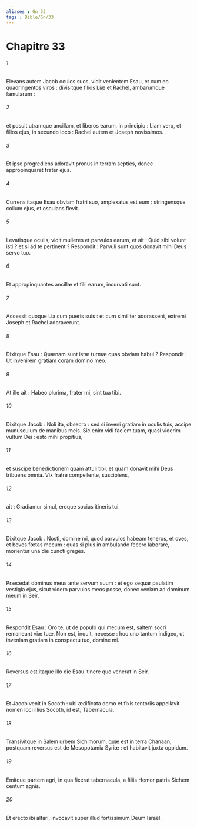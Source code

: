 ```yaml
---
aliases : Gn 33
tags : Bible/Gn/33
---
```


# Chapitre 33

###### 1
Elevans autem Jacob oculos suos, vidit venientem Esau, et cum eo quadringentos viros : divisitque filios Liæ et Rachel, ambarumque famularum :
###### 2
et posuit utramque ancillam, et liberos earum, in principio : Liam vero, et filios ejus, in secundo loco : Rachel autem et Joseph novissimos.
###### 3
Et ipse progrediens adoravit pronus in terram septies, donec appropinquaret frater ejus.
###### 4
Currens itaque Esau obviam fratri suo, amplexatus est eum : stringensque collum ejus, et osculans flevit.
###### 5
Levatisque oculis, vidit mulieres et parvulos earum, et ait : Quid sibi volunt isti ? et si ad te pertinent ? Respondit : Parvuli sunt quos donavit mihi Deus servo tuo.
###### 6
Et appropinquantes ancillæ et filii earum, incurvati sunt.
###### 7
Accessit quoque Lia cum pueris suis : et cum similiter adorassent, extremi Joseph et Rachel adoraverunt.
###### 8
Dixitque Esau : Quænam sunt istæ turmæ quas obviam habui ? Respondit : Ut invenirem gratiam coram domino meo.
###### 9
At ille ait : Habeo plurima, frater mi, sint tua tibi.
###### 10
Dixitque Jacob : Noli ita, obsecro : sed si inveni gratiam in oculis tuis, accipe munusculum de manibus meis. Sic enim vidi faciem tuam, quasi viderim vultum Dei : esto mihi propitius,
###### 11
et suscipe benedictionem quam attuli tibi, et quam donavit mihi Deus tribuens omnia. Vix fratre compellente, suscipiens,
###### 12
ait : Gradiamur simul, eroque socius itineris tui.
###### 13
Dixitque Jacob : Nosti, domine mi, quod parvulos habeam teneros, et oves, et boves fœtas mecum : quas si plus in ambulando fecero laborare, morientur una die cuncti greges.
###### 14
Præcedat dominus meus ante servum suum : et ego sequar paulatim vestigia ejus, sicut videro parvulos meos posse, donec veniam ad dominum meum in Seir.
###### 15
Respondit Esau : Oro te, ut de populo qui mecum est, saltem socri remaneant viæ tuæ. Non est, inquit, necesse : hoc uno tantum indigeo, ut inveniam gratiam in conspectu tuo, domine mi.
###### 16
Reversus est itaque illo die Esau itinere quo venerat in Seir.
###### 17
Et Jacob venit in Socoth : ubi ædificata domo et fixis tentoriis appellavit nomen loci illius Socoth, id est, Tabernacula.
###### 18
Transivitque in Salem urbem Sichimorum, quæ est in terra Chanaan, postquam reversus est de Mesopotamia Syriæ : et habitavit juxta oppidum.
###### 19
Emitque partem agri, in qua fixerat tabernacula, a filiis Hemor patris Sichem centum agnis.
###### 20
Et erecto ibi altari, invocavit super illud fortissimum Deum Israël.
